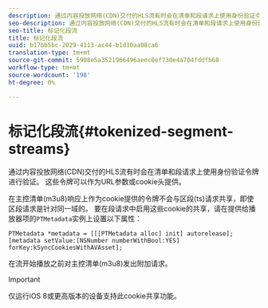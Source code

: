 ```yaml
---
description: 通过内容投放网络(CDN)交付的HLS流有时会在清单和段请求上使用身份验证令牌进行验证。 这些令牌可以作为URL参数或cookie头提供。
seo-description: 通过内容投放网络(CDN)交付的HLS流有时会在清单和段请求上使用身份验证令牌进行验证。 这些令牌可以作为URL参数或cookie头提供。
seo-title: 标记化段流
title: 标记化段流
uuid: b17bb5bc-2029-4113-ac44-b1d30aa08ca6
translation-type: tm+mt
source-git-commit: 5908e5a3521966496aeec0ef730e4a704fddfb68
workflow-type: tm+mt
source-wordcount: '198'
ht-degree: 0%

---
```



# 标记化段流{#tokenized-segment-streams}

通过内容投放网络(CDN)交付的HLS流有时会在清单和段请求上使用身份验证令牌进行验证。 这些令牌可以作为URL参数或cookie头提供。

在主控清单(m3u8)响应上作为cookie提供的令牌不会与区段(ts)请求共享，即使区段请求是针对同一域的。 要在段请求中启用这些cookie的共享，请在提供给播放器项的`PTMetadata`实例上设置以下属性： 

```
PTMetadata *metadata = [[[PTMetadata alloc] init] autorelease]; 
[metadata setValue:[NSNumber numberWithBool:YES] forKey:kSyncCookiesWithAVAsset]; 
```

在流开始播放之前对主控清单(m3u8)发出附加请求。

>[!IMPORTANT]
>
>仅运行iOS 8或更高版本的设备支持此cookie共享功能。

